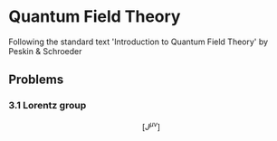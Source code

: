 # Quantum Field Theory

Following the standard text 'Introduction to Quantum Field Theory' by Peskin & Schroeder


## Problems

### 3.1 Lorentz group

$$
  [ J^{\mu \nu}] 
$$




